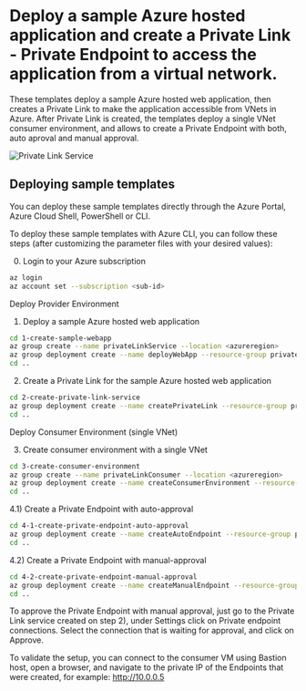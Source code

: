 # Deploy a sample Azure hosted application and create a Private Link - Private Endpoint to access the application from a virtual network.

These templates deploy a sample Azure hosted web application, then creates a Private Link to make the application accessible from VNets in Azure. After Private Link is created, the templates deploy a single VNet consumer environment, and allows to create a Private Endpoint with both, auto aproval and manual approval.

![Private Link Service](https://github.com/victorar/private-link/blob/master/media/PrivateLink-Service.png)

## Deploying sample templates

You can deploy these sample templates directly through the Azure Portal, Azure Cloud Shell, PowerShell or CLI. 

To deploy these sample templates with Azure CLI, you can follow these steps (after customizing the parameter files with your desired values):

0) Login to your Azure subscription
```bash
az login
az account set --subscription <sub-id>
```
Deploy Provider Environment

1) Deploy a sample Azure hosted web application
```bash
cd 1-create-sample-webapp
az group create --name privateLinkService --location <azureregion>
az group deployment create --name deployWebApp --resource-group privateLinkService --template-file azuredeploy.json --parameters @azuredeploy.parameters.json
cd ..
```

2) Create a Private Link for the sample Azure hosted web application
```bash
cd 2-create-private-link-service
az group deployment create --name createPrivateLink --resource-group privateLinkService --template-file azuredeploy.json --parameters @azuredeploy.parameters.json
cd ..
```
Deploy Consumer Environment (single VNet)

3) Create consumer environment with a single VNet
```bash
cd 3-create-consumer-environment
az group create --name privateLinkConsumer --location <azureregion>
az group deployment create --name createConsumerEnvironment --resource-group privateLinkConsumer --template-file azuredeploy.json --parameters @azuredeploy.parameters.json
cd ..
```

4.1) Create a Private Endpoint with auto-approval
```bash
cd 4-1-create-private-endpoint-auto-approval
az group deployment create --name createAutoEndpoint --resource-group privateLinkConsumer --template-file azuredeploy.json --parameters @azuredeploy.parameters.json
cd ..
```

4.2) Create a Private Endpoint with manual-approval
```bash
cd 4-2-create-private-endpoint-manual-approval
az group deployment create --name createManualEndpoint --resource-group privateLinkConsumer --template-file azuredeploy.json --parameters @azuredeploy.parameters.json
cd ..
```

To approve the Private Endpoint with manual approval, just go to the Private Link service created on step 2), under Settings click on Private endpoint connections. Select the connection that is waiting for approval, and click on Approve.

To validate the setup, you can connect to the consumer VM using Bastion host, open a browser, and navigate to the private IP of the Endpoints that were created, for example: http://10.0.0.5
